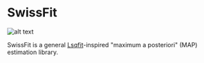 # SwissFit

![alt text]([SwissFit_logo.png](https://github.com/ctpeterson/SwissFit/blob/main/SwissFit_logo.png))

SwissFit is a general [Lsqfit](https://github.com/gplepage/lsqfit)-inspired "maximum a posteriori" (MAP) estimation library. 

